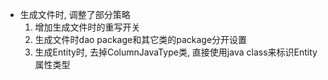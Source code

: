 - 生成文件时, 调整了部分策略
    1. 增加生成文件时的重写开关
    2. 生成文件时dao package和其它类的package分开设置
    3. 生成Entity时, 去掉ColumnJavaType类, 直接使用java class来标识Entity属性类型